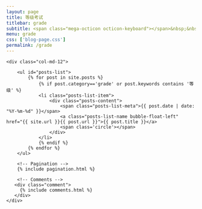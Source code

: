 ```yaml
---
layout: page
title: 等级考试
titlebar: grade
subtitle: <span class="mega-octicon octicon-keyboard"></span>&nbsp;&nbsp; 等级咯
menu: grade
css: ['blog-page.css']
permalink: /grade
---
```


<div class="row">

    <div class="col-md-12">

        <ul id="posts-list">
            {% for post in site.posts %}
                {% if post.category=='grade' or post.keywords contains '等级' %}
                <li class="posts-list-item">
                    <div class="posts-content">
                        <span class="posts-list-meta">{{ post.date | date: "%Y-%m-%d" }}</span>
                        <a class="posts-list-name bubble-float-left" href="{{ site.url }}{{ post.url }}">{{ post.title }}</a>
                        <span class='circle'></span>
                    </div>
                </li>
                {% endif %}
            {% endfor %}
        </ul> 

        <!-- Pagination -->
        {% include pagination.html %}

        <!-- Comments -->
       <div class="comment">
         {% include comments.html %}
       </div>
    </div>

</div>
<script>
    $(document).ready(function(){

        // Enable bootstrap tooltip
        $("body").tooltip({ selector: '[data-toggle=tooltip]' });

    });
</script>